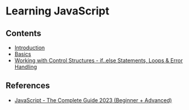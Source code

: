 # Learning JavaScript

## Contents

- [Introduction](Introduction/README.md#introduction)
- [Basics](Basics/README.md)
- [Working with Control Structures - if..else Statements, Loops & Error Handling](Control-Structures/README.md)

## References

- [JavaScript - The Complete Guide 2023 (Beginner + Advanced)](https://www.udemy.com/share/102aa23@cPr9PmFpr0y6VaininP_4S-uboOKmC7wiYBKtS28JItRDgZyS8j6yIOJY2G0mSeE/)
